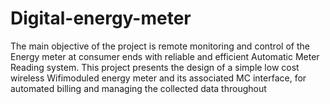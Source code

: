 # Digital-energy-meter
The main objective of the project is remote monitoring and control of the Energy meter at consumer ends with reliable and efficient Automatic Meter Reading system. This project presents the design of a simple low cost wireless Wifimoduled energy meter and its associated MC interface, for automated billing and managing the collected data throughout
